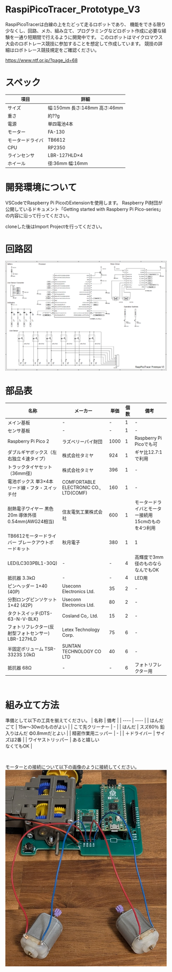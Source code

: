 # RaspiPicoTracer_Prototype_V3
RaspiPicoTracerは白線の上をたどって走るロボットであり、
機能をできる限り少なくし、回路、メカ、組み立て、プログラミングなどロボット作成に必要な経験を一通り短期間で行えるように開発中です。
このロボットはマイクロマウス大会のロボトレース競技に参加することを想定して作成しています。
競技の詳細はロボトレース競技規定をご確認ください。

https://www.ntf.or.jp/?page_id=68

# スペック
| 項目 | 詳細 |
| ---- | ---- |
| サイズ | 幅:150mm  長さ:148mm  高さ:46mm |
| 重さ | 約??g |
| 電源 | 単四電池4本 |
| モーター | FA-130 |
| モータードライバ | TB6612 |
| CPU | RP2350 |
| ラインセンサ | LBR-127HLD×4 |
| ホイール | 径:36mm 幅:16mm |

# 開発環境について
VSCodeでRaspberry Pi PicoのExtensionを使用します。
Raspberry Pi財団が公開しているドキュメント「Getting started with Raspberry Pi Pico-series」の内容に沿って行ってください。

cloneした後はImport Projectを行ってください。

# 回路図
![CircuitDiagram](https://github.com/Yumizu0406/RaspiPicoTracer_Prototype_V3/blob/main/document/circuit/RaspiPicoTracer_Prototype_V3.png)

# 部品表

| 名称 | メーカー | 単価 | 個数 | 備考 |
| ---- | ---- | ---- | ---- | ---- |
| メイン基板 | - | - | 1 | - |
| センサ基板 | - | - | 1 | - |
| Raspberry Pi Pico 2 | ラズベリーパイ財団 | 1000 | 1 | Raspberry Pi Picoでも可 |
| ダブルギヤボックス（左右独立４速タイプ） | 株式会社タミヤ | 924 | 1 | ギヤ比12.7:1で利用 |
| トラックタイヤセット （36mm径） | 株式会社タミヤ | 396 | 1 | - |
| 電池ボックス 単3×4本 リード線・フタ・スイッチ付 | COMFORTABLE ELECTRONIC CO., LTD(COMF) | 160 | 1 | - |
| 耐熱電子ワイヤー 黒色 20m 導体外径0.54mm(AWG24相当) | 住友電気工業株式会社 | 600 | 1 | モータードライバとモーター接続用<br>15cmのものを4つ利用 |
| TB6612モータードライバー ブレークアウトボードキット | 秋月電子 | 380 | 1 | 1 |
| LED(LC303PBL1-30Q) | - | - | 4 | 高輝度で3mm径のものならなんでもOK |
| 抵抗器 3.3kΩ | - | - | 4 | LED用 |
| ピンヘッダー 1×40 (40P) | Useconn Electronics Ltd. | 35 | 2 | - |
| 分割ロングピンソケット 1×42 (42P) | Useconn Electronics Ltd. | 80 | 2 | - |
| タクトスイッチ(DTS-63-N-V-BLK) | Cosland Co,. Ltd. | 15 | 2 | - |
| フォトリフレクター(反射型フォトセンサー) LBR-127HLD | Letex Technology Corp. | 75 | 6 | - |
| 半固定ボリューム TSR-3323S 10kΩ | SUNTAN TECHNOLOGY CO LTD | 40 | 6 | - |
| 抵抗器 68Ω | - | - | 6 | フォトリフレクター用 |

<br>

# 組み立て方法

準備として以下の工具を揃えてください。
| 名称 | 備考 |
| ---- | ---- |
| はんだごて | 15w～30wのものがよい |
| こて先クリーナー | - |
| はんだ | スズ60％ 鉛入りはんだ Φ0.8mmだとよい |
| 精密作業用ニッパー | - |
| ＋ドライバー | サイズは2番 |
| ワイヤストリッパー | あると嬉しい<br>なくてもOK |

<br>

モーターとの接続について以下の画像のように接続してください。
![ConnectToMotor](https://github.com/Yumizu0406/RaspiPicoTracer_Prototype_V3/blob/main/document/figure/PXL_20250506_041316845.png)
